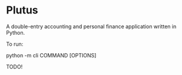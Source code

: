 # Plutus

A double-entry accounting and personal finance application written in Python.

To run:

python -m cli COMMAND [OPTIONS]

TODO!
